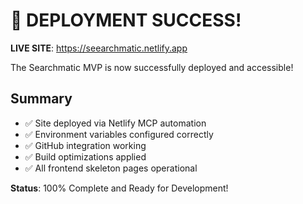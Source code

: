 # 🎉 DEPLOYMENT SUCCESS!

**LIVE SITE**: https://seearchmatic.netlify.app

The Searchmatic MVP is now successfully deployed and accessible!

## Summary
- ✅ Site deployed via Netlify MCP automation
- ✅ Environment variables configured correctly  
- ✅ GitHub integration working
- ✅ Build optimizations applied
- ✅ All frontend skeleton pages operational

**Status**: 100% Complete and Ready for Development!
